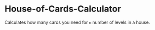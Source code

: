 # House-of-Cards-Calculator
Calculates how many cards you need for `n` number of levels in a house.
